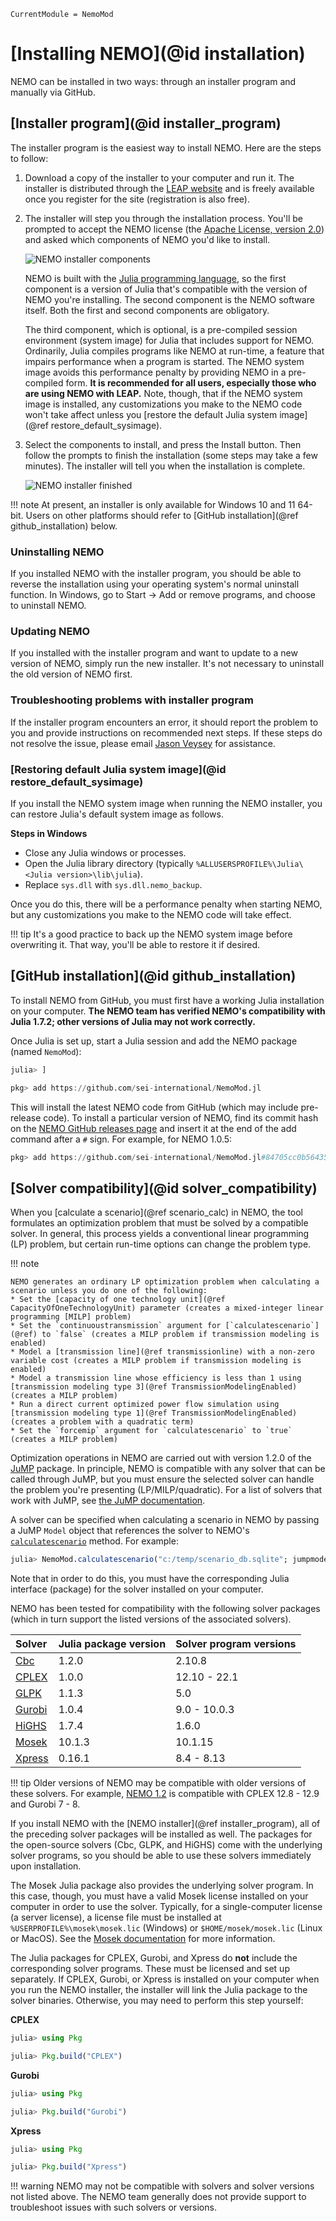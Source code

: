 ```@meta
CurrentModule = NemoMod
```
# [Installing NEMO](@id installation)

NEMO can be installed in two ways: through an installer program and manually via GitHub.

## [Installer program](@id installer_program)

The installer program is the easiest way to install NEMO. Here are the steps to follow:

1. Download a copy of the installer to your computer and run it. The installer is distributed through the [LEAP website](https://leap.sei.org/download) and is freely available once you register for the site (registration is also free).

2. The installer will step you through the installation process. You'll be prompted to accept the NEMO license (the [Apache License, version 2.0](http://www.apache.org/licenses/LICENSE-2.0)) and asked which components of NEMO you'd like to install.

   ![NEMO installer components](assets/nemo_installer_components.png)

   NEMO is built with the [Julia programming language](https://julialang.org/), so the first component is a version of Julia that's compatible with the version of NEMO you're installing. The second component is the NEMO software itself. Both the first and second components are obligatory.

   The third component, which is optional, is a pre-compiled session environment (system image) for Julia that includes support for NEMO. Ordinarily, Julia compiles programs like NEMO at run-time, a feature that impairs performance when a program is started. The NEMO system image avoids this performance penalty by providing NEMO in a pre-compiled form. **It is recommended for all users, especially those who are using NEMO with LEAP.** Note, though, that if the NEMO system image is installed, any customizations you make to the NEMO code won't take affect unless you [restore the default Julia system image](@ref restore_default_sysimage).

3. Select the components to install, and press the Install button. Then follow the prompts to finish the installation (some steps may take a few minutes). The installer will tell you when the installation is complete.

   ![NEMO installer finished](assets/nemo_installer_finished.png)

!!! note
    At present, an installer is only available for Windows 10 and 11 64-bit. Users on other platforms should refer to [GitHub installation](@ref github_installation) below.

### Uninstalling NEMO

If you installed NEMO with the installer program, you should be able to reverse the installation using your operating system's normal uninstall function. In Windows, go to Start -> Add or remove programs, and choose to uninstall NEMO.

### Updating NEMO

If you installed with the installer program and want to update to a new version of NEMO, simply run the new installer. It's not necessary to uninstall the old version of NEMO first.

### Troubleshooting problems with installer program

If the installer program encounters an error, it should report the problem to you and provide instructions on recommended next steps. If these steps do not resolve the issue, please email [Jason Veysey](https://www.sei.org/people/jason-veysey/) for assistance.

### [Restoring default Julia system image](@id restore_default_sysimage)

If you install the NEMO system image when running the NEMO installer, you can restore Julia's default system image as follows.

**Steps in Windows**

* Close any Julia windows or processes.
* Open the Julia library directory (typically `%ALLUSERSPROFILE%\Julia\<Julia version>\lib\julia`).
* Replace `sys.dll` with `sys.dll.nemo_backup`.

Once you do this, there will be a performance penalty when starting NEMO, but any customizations you make to the NEMO code will take effect.

!!! tip
    It's a good practice to back up the NEMO system image before overwriting it. That way, you'll be able to restore it if desired.

## [GitHub installation](@id github_installation)

To install NEMO from GitHub, you must first have a working Julia installation on your computer. **The NEMO team has verified NEMO's compatibility with Julia 1.7.2; other versions of Julia may not work correctly.**

Once Julia is set up, start a Julia session and add the NEMO package (named `NemoMod`):

```julia
julia> ]

pkg> add https://github.com/sei-international/NemoMod.jl
```

This will install the latest NEMO code from GitHub (which may include pre-release code). To install a particular version of NEMO, find its commit hash on the [NEMO GitHub releases page](https://github.com/sei-international/NemoMod.jl/releases) and insert it at the end of the add command after a `#` sign. For example, for NEMO 1.0.5:

```julia
pkg> add https://github.com/sei-international/NemoMod.jl#84705cc0b56435a1a2e7c2d3d0e91afc5b46922d
```

## [Solver compatibility](@id solver_compatibility)
When you [calculate a scenario](@ref scenario_calc) in NEMO, the tool formulates an optimization problem that must be solved by a compatible solver. In general, this process yields a conventional linear programming (LP) problem, but certain run-time options can change the problem type.

!!! note

    NEMO generates an ordinary LP optimization problem when calculating a scenario unless you do one of the following:
    * Set the [capacity of one technology unit](@ref CapacityOfOneTechnologyUnit) parameter (creates a mixed-integer linear programming [MILP] problem)
    * Set the `continuoustransmission` argument for [`calculatescenario`](@ref) to `false` (creates a MILP problem if transmission modeling is enabled)
    * Model a [transmission line](@ref transmissionline) with a non-zero variable cost (creates a MILP problem if transmission modeling is enabled)
    * Model a transmission line whose efficiency is less than 1 using [transmission modeling type 3](@ref TransmissionModelingEnabled) (creates a MILP problem)
    * Run a direct current optimized power flow simulation using [transmission modeling type 1](@ref TransmissionModelingEnabled) (creates a problem with a quadratic term)
    * Set the `forcemip` argument for `calculatescenario` to `true` (creates a MILP problem)

Optimization operations in NEMO are carried out with version 1.2.0 of the [JuMP](https://github.com/jump-dev/JuMP.jl) package. In principle, NEMO is compatible with any solver that can be called through JuMP, but you must ensure the selected solver can handle the problem you're presenting (LP/MILP/quadratic). For a list of solvers that work with JuMP, see [the JuMP documentation](https://jump.dev/JuMP.jl/v1.2.0/installation/#Supported-solvers).

A solver can be specified when calculating a scenario in NEMO by passing a JuMP `Model` object that references the solver to NEMO's [`calculatescenario`](@ref) method. For example:

```julia
julia> NemoMod.calculatescenario("c:/temp/scenario_db.sqlite"; jumpmodel = Model(optimizer_with_attributes(GLPK.Optimizer, "presolve" => true)))
```

Note that in order to do this, you must have the corresponding Julia interface (package) for the solver installed on your computer.

NEMO has been tested for compatibility with the following solver packages (which in turn support the listed versions of the associated solvers).

| Solver | Julia package version | Solver program versions |
|:--- | :-- |:-- |
| [Cbc](https://github.com/jump-dev/Cbc.jl) | 1.2.0 | 2.10.8 |
| [CPLEX](https://github.com/jump-dev/CPLEX.jl) | 1.0.0 | 12.10 - 22.1 |
| [GLPK](https://github.com/jump-dev/GLPK.jl) | 1.1.3 | 5.0 |
| [Gurobi](https://github.com/jump-dev/Gurobi.jl) | 1.0.4 | 9.0 - 10.0.3 |
| [HiGHS](https://github.com/jump-dev/HiGHS.jl) | 1.7.4 | 1.6.0 |
| [Mosek](https://github.com/jump-dev/MosekTools.jl) | 10.1.3 | 10.1.15 |
| [Xpress](https://github.com/jump-dev/Xpress.jl) | 0.16.1 | 8.4 - 8.13 |

!!! tip
    Older versions of NEMO may be compatible with older versions of these solvers. For example, [NEMO 1.2](https://github.com/sei-international/NemoMod.jl/releases/tag/v1.2) is compatible with CPLEX 12.8 - 12.9 and Gurobi 7 - 8.

If you install NEMO with the [NEMO installer](@ref installer_program), all of the preceding solver packages will be installed as well. The packages for the open-source solvers (Cbc, GLPK, and HiGHS) come with the underlying solver programs, so you should be able to use these solvers immediately upon installation.

The Mosek Julia package also provides the underlying solver program. In this case, though, you must have a valid Mosek license installed on your computer in order to use the solver. Typically, for a single-computer license (a server license), a license file must be installed at `%USERPROFILE%\mosek\mosek.lic` (Windows) or `$HOME/mosek/mosek.lic` (Linux or MacOS). See the [Mosek documentation](https://www.mosek.com/resources/getting-started/) for more information.

The Julia packages for CPLEX, Gurobi, and Xpress do **not** include the corresponding solver programs. These must be licensed and set up separately. If CPLEX, Gurobi, or Xpress is installed on your computer when you run the NEMO installer, the installer will link the Julia package to the solver binaries. Otherwise, you may need to perform this step yourself:

**CPLEX**

```julia
julia> using Pkg

julia> Pkg.build("CPLEX")
```

**Gurobi**

```julia
julia> using Pkg

julia> Pkg.build("Gurobi")
```

**Xpress**

```julia
julia> using Pkg

julia> Pkg.build("Xpress")
```

!!! warning
    NEMO may not be compatible with solvers and solver versions not listed above. The NEMO team generally does not provide support to troubleshoot issues with such solvers or versions.
